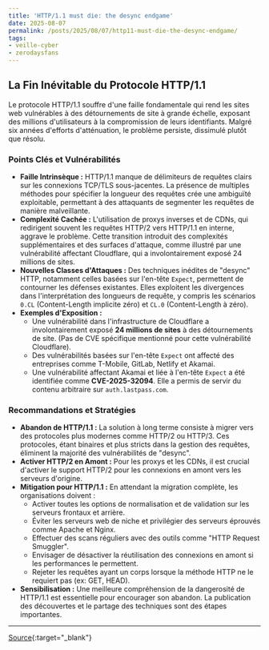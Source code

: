 ```yaml
---
title: 'HTTP/1.1 must die: the desync endgame'
date: 2025-08-07
permalink: /posts/2025/08/07/http11-must-die-the-desync-endgame/
tags:
- veille-cyber
- zerodaysfans
---
```

## La Fin Inévitable du Protocole HTTP/1.1

Le protocole HTTP/1.1 souffre d'une faille fondamentale qui rend les sites web vulnérables à des détournements de site à grande échelle, exposant des millions d'utilisateurs à la compromission de leurs identifiants. Malgré six années d'efforts d'atténuation, le problème persiste, dissimulé plutôt que résolu.

### Points Clés et Vulnérabilités

*   **Faille Intrinsèque :** HTTP/1.1 manque de délimiteurs de requêtes clairs sur les connexions TCP/TLS sous-jacentes. La présence de multiples méthodes pour spécifier la longueur des requêtes crée une ambiguïté exploitable, permettant à des attaquants de segmenter les requêtes de manière malveillante.
*   **Complexité Cachée :** L'utilisation de proxys inverses et de CDNs, qui redirigent souvent les requêtes HTTP/2 vers HTTP/1.1 en interne, aggrave le problème. Cette transition introduit des complexités supplémentaires et des surfaces d'attaque, comme illustré par une vulnérabilité affectant Cloudflare, qui a involontairement exposé 24 millions de sites.
*   **Nouvelles Classes d'Attaques :** Des techniques inédites de "desync" HTTP, notamment celles basées sur l'en-tête `Expect`, permettent de contourner les défenses existantes. Elles exploitent les divergences dans l'interprétation des longueurs de requête, y compris les scénarios `0.CL` (Content-Length implicite zéro) et `CL.0` (Content-Length à zéro).
*   **Exemples d'Exposition :**
    *   Une vulnérabilité dans l'infrastructure de Cloudflare a involontairement exposé **24 millions de sites** à des détournements de site. (Pas de CVE spécifique mentionné pour cette vulnérabilité Cloudflare).
    *   Des vulnérabilités basées sur l'en-tête `Expect` ont affecté des entreprises comme T-Mobile, GitLab, Netlify et Akamai.
    *   Une vulnérabilité affectant Akamai et liée à l'en-tête `Expect` a été identifiée comme **CVE-2025-32094**. Elle a permis de servir du contenu arbitraire sur `auth.lastpass.com`.

### Recommandations et Stratégies

*   **Abandon de HTTP/1.1 :** La solution à long terme consiste à migrer vers des protocoles plus modernes comme HTTP/2 ou HTTP/3. Ces protocoles, étant binaires et plus stricts dans la gestion des requêtes, éliminent la majorité des vulnérabilités de "desync".
*   **Activer HTTP/2 en Amont :** Pour les proxys et les CDNs, il est crucial d'activer le support HTTP/2 pour les connexions en amont vers les serveurs d'origine.
*   **Mitigation pour HTTP/1.1 :** En attendant la migration complète, les organisations doivent :
    *   Activer toutes les options de normalisation et de validation sur les serveurs frontaux et arrière.
    *   Éviter les serveurs web de niche et privilégier des serveurs éprouvés comme Apache et Nginx.
    *   Effectuer des scans réguliers avec des outils comme "HTTP Request Smuggler".
    *   Envisager de désactiver la réutilisation des connexions en amont si les performances le permettent.
    *   Rejeter les requêtes ayant un corps lorsque la méthode HTTP ne le requiert pas (ex: GET, HEAD).
*   **Sensibilisation :** Une meilleure compréhension de la dangerosité de HTTP/1.1 est essentielle pour encourager son abandon. La publication des découvertes et le partage des techniques sont des étapes importantes.

---
[Source](https://portswigger.net/research/http1-must-die){:target="_blank"}
